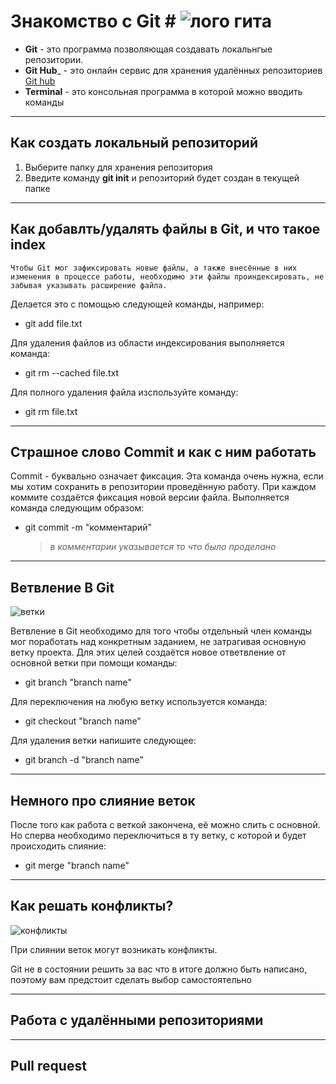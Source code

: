 # Знакомство с Git # ![лого гита](Git_logo.png)

+ __Git__ - это программа позволяющая создавать локальнгые репозитории.
+ __Git Hub___ - это онлайн сервис для хранения удалённых репозиториев
[Git hub](https://github.com/ "перейти на страницу")
+ __Terminal__ - это консольная программа в которой можно вводить команды

***

## Как создать локальный репозиторий

1. Выберите папку для хранения репозитория
2. Введите команду **git init** и репозиторий будет создан в текущей папке

***

## Как добавлть/удалять файлы в Git, и что такое index

    Чтобы Git мог зафиксировать новые файлы, а также внесённые в них изменения в процессе работы, необходимо эти файлы проиндексировать, не забывая указывать расширение файла.

Делается это с помощью следующей команды, например:
+ git add file.txt

Для удаления файлов из области индексирования выполняется команда:
+ git rm --cached file.txt

Для полного удаления файла изспользуйте команду:

+ git rm file.txt

***

## Страшное слово Commit и как с ним работать

Commit - буквально означает фиксация. Эта команда очень нужна, если мы хотим сохранить в репозитории проведённую работу. При каждом коммите создаётся фиксация новой версии файла. Выполняется команда следующим образом:

+ git commit -m "комментарий"

    >*в комментарии указывается то что было проделано*

***

## Ветвление В Git
![ветки](Branches.jpg)

Ветвление в Git необходимо для того чтобы отдельный член команды мог поработать над конкретным заданием, не затрагивая основную ветку проекта. Для этих целей создаётся новое ответвление от основной ветки при помощи команды:

+ git branch "branch name"

Для переключения на любую ветку используется команда:
+ git checkout "branch name"

Для удаления ветки напишите следующее:
+ git branch -d "branch name"

***

## Немного про слияние веток

После того как работа с веткой закончена, её можно слить с основной.
Но сперва необходимо переключиться в ту ветку, с которой и будет происходить слияние:

+ git merge "branch name"

***

## Как решать конфликты?
![конфликты](Conflicts.jpg)

При слиянии веток могут возникать конфликты.

Git не в состоянии решить за вас что в итоге должно быть написано, поэтому вам предстоит сделать выбор самостоятельно
 
***

## Работа с удалёнными репозиториями

***

## Pull request